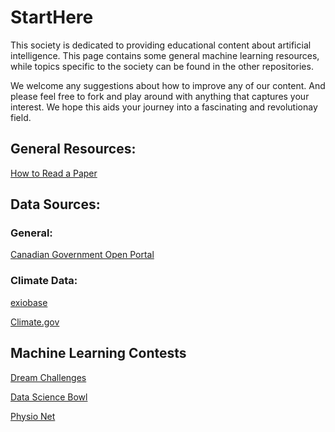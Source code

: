 # StartHere
This society is dedicated to providing educational content about artificial intelligence. This page contains some general machine learning resources, while topics specific to the society can be found in the other repositories. 

We welcome any suggestions about how to improve any of our content. And please feel free to fork and play around with anything that captures your interest. We hope this aids your journey into a fascinating and revolutionay field. 

## General Resources:
[How to Read a Paper](http://blizzard.cs.uwaterloo.ca/keshav/home/Papers/data/07/paper-reading.pdf)

## Data Sources:

### General:
[Canadian Government Open Portal](https://open.canada.ca/data/en/dataset)

### Climate Data:
[exiobase](https://www.exiobase.eu/)

[Climate.gov](https://www.climate.gov/)

## Machine Learning Contests
[Dream Challenges](http://dreamchallenges.org/)

[Data Science Bowl](https://datasciencebowl.com/)

[Physio Net](https://physionet.org/challenge/)

